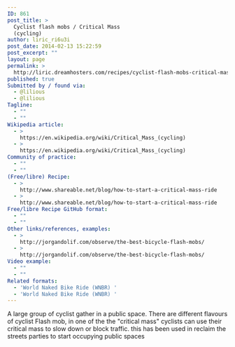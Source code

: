 ```yaml
---
ID: 861
post_title: >
  Cyclist flash mobs / Critical Mass
  (cycling)
author: liric_ri6u3i
post_date: 2014-02-13 15:22:59
post_excerpt: ""
layout: page
permalink: >
  http://liric.dreamhosters.com/recipes/cyclist-flash-mobs-critical-mass-cycling/
published: true
Submitted by / found via:
  - @lilious
  - @lilious
Tagline:
  - ""
  - ""
Wikipedia article:
  - >
    https://en.wikipedia.org/wiki/Critical_Mass_(cycling)
  - >
    https://en.wikipedia.org/wiki/Critical_Mass_(cycling)
Community of practice:
  - ""
  - ""
(Free/libre) Recipe:
  - >
    http://www.shareable.net/blog/how-to-start-a-critical-mass-ride
  - >
    http://www.shareable.net/blog/how-to-start-a-critical-mass-ride
Free/libre Recipe GitHub format:
  - ""
  - ""
Other links/references, examples:
  - >
    http://jorgandolif.com/observe/the-best-bicycle-flash-mobs/
  - >
    http://jorgandolif.com/observe/the-best-bicycle-flash-mobs/
Video example:
  - ""
  - ""
Related formats:
  - 'World Naked Bike Ride (WNBR) '
  - 'World Naked Bike Ride (WNBR) '
---
```

A large group of cyclist gather in a public space. There are different flavours of cyclist Flash mob, in one of the the "critical mass" cyclists can use their critical mass to slow down or block traffic. this has been used in reclaim the streets parties to start occupying public spaces